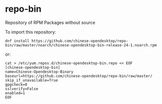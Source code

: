 # repo-bin
Repository of RPM Packages without source

To import this repository:

	dnf install https://github.com/chinese-opendesktop/repo-bin/raw/master/noarch/chinese-opendesktop-bin-release-24-1.noarch.rpm

or:

	cat > /etc/yum.repos.d/chinese-opendesktop-bin.repo << EOF
	[chinese-opendesktop-bin]
	name=Chinese-Opendesktop-Binary
	baseurl=https://github.com/chinese-opendesktop/repo-bin/raw/master/
	skip_if_unavailable=True
	gpgcheck=0
	sslverify=False
	enabled=1
	EOF
